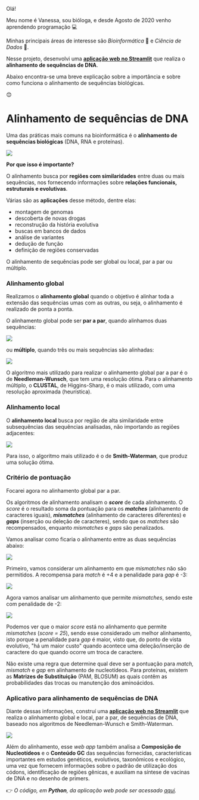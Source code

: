 Olá! 

Meu nome é Vanessa, sou bióloga, e desde Agosto de 2020 venho aprendendo programação 💻 

Minhas principais áreas de interesse são *Bioinformática* 🧬 e *Ciência de Dados* 🎲.

Nesse projeto, desenvolvi uma [**aplicação web no Streamlit**](https://share.streamlit.io/vanleiko/dna-streamlit/main/src/app-dna-v2.py) que realiza o **alinhamento de sequências de DNA**.

Abaixo encontra-se uma breve explicação sobre a importância e sobre como funciona o alinhamento de sequências biológicas.

😊

# Alinhamento de sequências de DNA 

Uma das práticas mais comuns na bioinformática é o **alinhamento de sequências biológicas** (DNA, RNA e proteínas).

![](https://raw.githubusercontent.com/vanleiko/meus-projetos/main/alinhamentos-capa.jpg)

**Por que isso é importante?**

O alinhamento busca por **regiões com similaridades** entre duas ou mais sequências, nos fornecendo informações sobre **relações funcionais, estruturais e evolutivas**. 

Várias são as **aplicações** desse método, dentre elas:
- montagem de genomas
- descoberta de novas drogas
- reconstrução da história evolutiva
- buscas em bancos de dados
- análise de variantes
- dedução de função
- definição de regiões conservadas

O alinhamento de sequências pode ser global ou local, par a par ou múltiplo. 

### Alinhamento global

Realizamos o **alinhamento global** quando o objetivo é alinhar toda a extensão das sequências umas com as outras, ou seja, o alinhamento é realizado de ponta a ponta.

O alinhamento global pode ser **par a par**, quando alinhamos duas sequências:

![](https://raw.githubusercontent.com/vanleiko/meus-projetos/main/alinhamento-global-par.jpg)

ou **múltiplo**, quando três ou mais sequências são alinhadas:

![](https://raw.githubusercontent.com/vanleiko/meus-projetos/main/alinhamento-global.mul.jpg)

O algoritmo mais utilizado para realizar o alinhamento global par a par é o de **Needleman-Wunsch**, que tem uma resolução ótima. Para o alinhamento múltiplo, o **CLUSTAL**, de Higgins-Sharp, é o mais utilizado, com uma resolução aproximada (heurística). 

### Alinhamento local

O **alinhamento local** busca por região de alta similaridade entre subsequências das sequências analisadas, não importando as regiões adjacentes: 

![](https://raw.githubusercontent.com/vanleiko/meus-projetos/main/alinhamento-local.jpg)

Para isso, o algoritmo mais utilizado é o de **Smith-Waterman**, que produz uma solução ótima.

### Critério de pontuação

Focarei agora no alinhamento global par a par.

Os algoritmos de alinhamento analisam o ***score*** de cada alinhamento. O *score* é o resultado soma da pontuação para os ***matches*** (alinhamento de caracteres iguais), ***mismatches*** (alinhamento de caracteres diferentes) e ***gaps*** (inserção ou deleção de caracteres), sendo que os *matches* são recompensados, enquanto *mismatches* e *gaps* são penalizados.

Vamos analisar como ficaria o alinhamento entre as duas sequências abaixo:

![](https://raw.githubusercontent.com/vanleiko/meus-projetos/main/sequencias.jpg)

Primeiro, vamos considerar um alinhamento em que *mismatches* não são permitidos. A recompensa para *match* é +4 e a penalidade para *gap* é -3:

![](https://raw.githubusercontent.com/vanleiko/meus-projetos/main/sem-mismatch.jpg)


Agora vamos analisar um alinhamento que permite *mismatches*, sendo este com penalidade de -2:

![](https://raw.githubusercontent.com/vanleiko/meus-projetos/main/com-mismatch.jpg)


Podemos ver que o maior *score* está no alinhamento que permite *mismatches* (*score = 25*), sendo esse considerado um melhor alinhamento, isto porque a penalidade para *gap* é maior, visto que, do ponto de vista evolutivo, "há um maior custo" quando acontece uma deleção/inserção de caractere do que quando ocorre um troca de caractere.

Não existe uma regra que determine qual deve ser a pontuação para *match, mismatch* e *gap* em alinhamento de nucleotídeos. Para proteínas, existem as **Matrizes de Substituição** (PAM, BLOSUM) as quais contêm as probabilidades das trocas ou manutenção dos aminoácidos.

### Aplicativo para alinhamento de sequências de DNA

Diante dessas informações, construí uma [**aplicação web no Streamlit**](https://share.streamlit.io/vanleiko/dna-streamlit/main/src/app-dna-v2.py) que realiza o alinhamento global e local, par a par, de sequências de DNA, baseado nos algoritmos de Needleman-Wunsch e Smith-Waterman.

![](https://raw.githubusercontent.com/vanleiko/meus-projetos/main/st-image.png)

Além do alinhamento, esse *web app* também analisa a **Composição de Nucleotídeos** e o **Conteúdo GC** das sequências fornecidas, características importantes em estudos genéticos, evolutivos, taxonômicos e ecológico, uma vez que fornecem informações sobre o padrão de utilização dos códons, identificação de regiões gênicas, e auxiliam na síntese de vacinas de DNA e no desenho de primers.

👉 *O código, em **Python**, da aplicação web pode ser acessado [aqui](https://github.com/vanleiko/dna-streamlit/blob/main/src/app-dna-v2.py).* 













